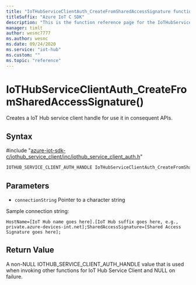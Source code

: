 ```yaml
---                             
title: "IoTHubServiceClientAuth_CreateFromSharedAccessSignature function reference | Microsoft Docs" 
titleSuffix: "Azure IoT C SDK"            
description: "This is the function reference page for the IoTHubServiceClientAuth_CreateFromSharedAccessSignature() function in the Azure IoT C SDK. This SDK is used with Azure IoT Hub and Azure IoT Hub Device Provisioning Service"            
manager: timlt                 
author: wesmc7777              
ms.author: wesmc               
ms.date: 09/24/2020                    
ms.service: "iot-hub"             
ms.custom: ""                
ms.topic: "reference"        
---                            
```


# IoTHubServiceClientAuth_CreateFromSharedAccessSignature()

Creates a IoT Hub service client handle for use it in consequent APIs.

## Syntax

\#include "[azure-iot-sdk-c/iothub_service_client/inc/iothub_service_client_auth.h](../iothub-service-client-auth-h.md)"  
```C
IOTHUB_SERVICE_CLIENT_AUTH_HANDLE IoTHubServiceClientAuth_CreateFromSharedAccessSignature(const char *  connectionString);
```

## Parameters
* `connectionString` Pointer to a character string

Sample connection string: 
```
HostName=[IoT Hub name goes here].[IoT Hub suffix goes here, e.g., private.azure-devices-int.net];SharedAccessSignature=[Shared Access Signature goes here];
```

## Return Value
A non-NULL IOTHUB_SERVICE_CLIENT_AUTH_HANDLE value that is used when invoking other functions for IoT Hub Service Client and NULL on failure.

